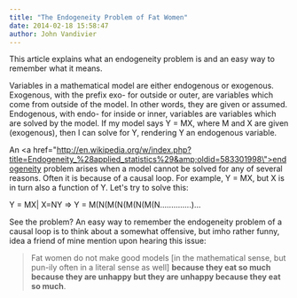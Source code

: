 ```yaml
---
title: "The Endogeneity Problem of Fat Women"
date: 2014-02-18 15:58:47
author: John Vandivier
---
```




This article explains what an endogeneity problem is and an easy way to remember what it means.

Variables in a mathematical model are either endogenous or exogenous. Exogenous, with the prefix exo- for outside or outer, are variables which come from outside of the model. In other words, they are given or assumed. Endogenous, with endo- for inside or inner, variables are variables which are solved by the model. If my model says Y = MX, where M and X are given (exogenous), then I can solve for Y, rendering Y an endogenous variable.

An <a href=\"http://en.wikipedia.org/w/index.php?title=Endogeneity_%28applied_statistics%29&amp;oldid=583301998\">endogeneity</a> problem arises when a model cannot be solved for any of several reasons. Often it is because of a causal loop. For example, Y = MX, but X is in turn also a function of Y. Let's try to solve this:

Y = MX| X=NY =&gt; Y = M(N(M(N(M(N(M(N..............)...

See the problem? An easy way to remember the endogeneity problem of a causal loop is to think about a somewhat offensive, but imho rather funny, idea a friend of mine mention upon hearing this issue:
<blockquote>Fat women do not make good models [in the mathematical sense, but pun-ily often in a literal sense as well] <strong>because they eat so much because they are unhappy but they are unhappy because they eat so much</strong>.</blockquote>